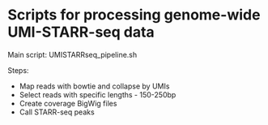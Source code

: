 # Scripts for processing genome-wide UMI-STARR-seq data

Main script: UMISTARRseq_pipeline.sh

Steps:
- Map reads with bowtie and collapse by UMIs
- Select reads with specific lengths - 150-250bp
- Create coverage BigWig files
- Call STARR-seq peaks

